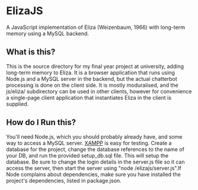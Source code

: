 # ElizaJS
A JavaScript implementation of Eliza (Weizenbaum, 1966) with long-term memory using a MySQL backend.


## What is this?
This is the source directory for my final year project at university, adding long-term memory to Eliza. It is a browser application that runs using Node.js and a MySQL server in the backend, but the actual chatterbot processing is done on the client side. It is mostly moduralised, and the js/eliza/ subdirectory can be used in other clients, however for convenience a single-page client application that instantiates Eliza in the client is supplied.

## How do I Run this?
You'll need Node.js, which you should probably already have, and some way to access a  MySQL server. [XAMPP](https://www.apachefriends.org/download.html) is easy for testing. Create a database for the project, change the database references to the name of your DB, and run the provided setup_db.sql file. This will setup the database. Be sure to change the login details in the server.js file so it can access the server, then start the server using "node /elizajs/server.js".If Node complains about dependencies, make sure you have installed the project's dependencies, listed in package.json.
